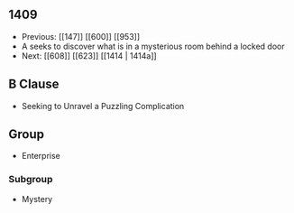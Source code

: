 ## 1409
- Previous: [[147]] [[600]] [[953]] 
- A seeks to discover what is in a mysterious room behind a locked door
- Next: [[608]] [[623]] [[1414 | 1414a]] 

## B Clause
- Seeking to Unravel a Puzzling Complication

## Group
- Enterprise

### Subgroup
- Mystery

